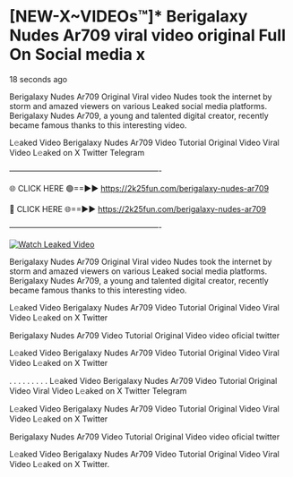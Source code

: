 # [NEW-X~VIDEOs™]* Berigalaxy Nudes Ar709 viral video original Full On Social media x

18 seconds ago

Berigalaxy Nudes Ar709 Original Viral video Nudes took the internet by storm and amazed viewers on various Leaked social media platforms. Berigalaxy Nudes Ar709, a young and talented digital creator, recently became famous thanks to this interesting video.

L𝚎aked Video Berigalaxy Nudes Ar709 Video Tutorial Original Video Viral Video L𝚎aked on X Twitter Telegram

———————————————————-

🌐 CLICK HERE 🟢==►► https://2k25fun.com/berigalaxy-nudes-ar709

🔴 CLICK HERE 🌐==►► https://2k25fun.com/berigalaxy-nudes-ar709

———————————————————-

[![Watch Leaked Video](https://miro.medium.com/v2/resize:fit:828/format:webp/1*cilzJN44JGOrTw9NJCrNHA.gif "Watch Leaked Video")](https://2k25fun.com/berigalaxy-nudes-ar709)

Berigalaxy Nudes Ar709 Original Viral video Nudes took the internet by storm and amazed viewers on various Leaked social media platforms. Berigalaxy Nudes Ar709, a young and talented digital creator, recently became famous thanks to this interesting video.

L𝚎aked Video Berigalaxy Nudes Ar709 Video Tutorial Original Video Viral Video L𝚎aked on X Twitter

Berigalaxy Nudes Ar709 Video Tutorial Original Video video oficial twitter

L𝚎aked Video Berigalaxy Nudes Ar709 Video Tutorial Original Video Viral Video L𝚎aked on X Twitter

. . . . . . . . . L𝚎aked Video Berigalaxy Nudes Ar709 Video Tutorial Original Video Viral Video L𝚎aked on X Twitter Telegram

L𝚎aked Video Berigalaxy Nudes Ar709 Video Tutorial Original Video Viral Video L𝚎aked on X Twitter

Berigalaxy Nudes Ar709 Video Tutorial Original Video video oficial twitter

L𝚎aked Video Berigalaxy Nudes Ar709 Video Tutorial Original Video Viral Video L𝚎aked on X Twitter.